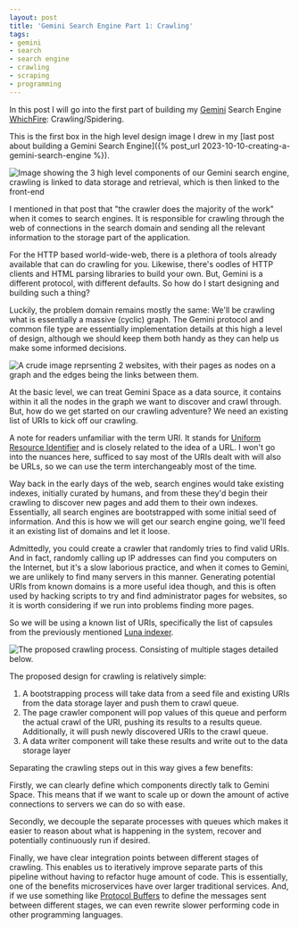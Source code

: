 ```yaml
---
layout: post
title: 'Gemini Search Engine Part 1: Crawling'
tags:
- gemini
- search
- search engine
- crawling
- scraping
- programming
---
```


In this post I will go into the first part of building my
[Gemini](https://geminiprotocol.net/) Search Engine
[WhichFire](https://github.com/LyndonArmitage/WhichFire): Crawling/Spidering.

This is the first box in the high level design image I drew in my
[last post about building a Gemini Search 
Engine]({% post_url 2023-10-10-creating-a-gemini-search-engine %}).

<img
    title='The 3 high level components of our Gemini search engine'
    alt='Image showing the 3 high level components of our Gemini search engine,
    crawling is linked to data storage and retrieval, which is then linked to
    the front-end'
    src='{{ "assets/gemini-search/high-level-1.svg" | absolute_url }}'
    class='blog-image'
/>

I mentioned in that post that "the crawler does the majority of the work" when
it comes to search engines. It is responsible for crawling through the web of
connections in the search domain and sending all the relevant information to
the storage part of the application.

For the HTTP based world-wide-web, there is a plethora of tools already
available that can do crawling for you. Likewise, there's oodles of HTTP
clients and HTML parsing libraries to build your own. But, Gemini is a
different protocol, with different defaults. So how do I start designing and
building such a thing?

Luckily, the problem domain remains mostly the same: We'll be crawling what is
essentially a massive (cyclic) graph. The Gemini protocol and common file type
are essentially implementation details at this high a level of design, although
we should keep them both handy as they can help us make some informed
decisions.

<img
    title='A crude example of what the WWW looks like as a graph'
    alt='A crude image reprsenting 2 websites, with their pages as nodes on a
    graph and the edges being the links between them.'
    src='{{ "assets/gemini-search/graph-example.svg" | absolute_url }}'
    class='blog-image'
/>

At the basic level, we can treat Gemini Space as a data source, it contains
within it all the nodes in the graph we want to discover and crawl through.
But, how do we get started on our crawling adventure? We need an existing list
of URIs to kick off our crawling.

<p class="message"> A note for readers unfamiliar with the term URI. It stands
for <a href='https://en.wikipedia.org/wiki/Uniform_Resource_Identifier'
target='_blank'>Uniform Resource Identifier</a> and is closely related to the
idea of a URL. I won't go into the nuances here, sufficed to say most of the
URIs dealt with will also be URLs, so we can use the term interchangeably most
of the time. </p>

Way back in the early days of the web, search engines would take existing
indexes, initially curated by humans, and from these they'd begin their
crawling to discover new pages and add them to their own indexes. Essentially,
all search engines are bootstrapped with some initial seed of information. And
this is how we will get our search engine going, we'll feed it an existing list
of domains and let it loose.

Admittedly, you could create a crawler that randomly tries to find valid URIs.
And in fact, randomly calling up IP addresses can find you computers on the
Internet, but it's a slow laborious practice, and when it comes to Gemini, we
are unlikely to find many servers in this manner. Generating potential URIs
from known domains is a more useful idea though, and this is often used by
hacking scripts to try and find administrator pages for websites, so it is
worth considering if we run into problems finding more pages.

So we will be using a known list of URIs, specifically the list of capsules
from the previously mentioned [Luna
indexer](https://portal.mozz.us/gemini/gemini.bortzmeyer.org/software/lupa/stats.gmi).

<img
    title='A breakdown of the proposed crawling process'
    alt='The proposed crawling process. Consisting of multiple stages detailed
    below.'
    src='{{ "assets/gemini-search/crawling-1.svg" | absolute_url }}'
    class='blog-image'
/>

The proposed design for crawling is relatively simple:

1. A bootstrapping process will take data from a seed file and existing URIs
   from the data storage layer and push them to crawl queue.
2. The page crawler component will pop values of this queue and perform the
   actual crawl of the URI, pushing its results to a results queue.
   Additionally, it will push newly discovered URIs to the crawl queue.
3. A data writer component will take these results and write out to the data
   storage layer

Separating the crawling steps out in this way gives a few benefits:

Firstly, we can clearly define which components directly talk to Gemini Space.
This means that if we want to scale up or down the amount of active connections
to servers we can do so with ease.

Secondly, we decouple the separate processes with queues which makes it easier
to reason about what is happening in the system, recover and potentially
continuously run if desired.

Finally, we have clear integration points between different stages of crawling.
This enables us to iteratively improve separate parts of this pipeline without
having to refactor huge amount of code. This is essentially, one of the
benefits microservices have over larger traditional services. And, if we use
something like [Protocol Buffers](https://protobuf.dev/) to define the messages
sent between different stages, we can even rewrite slower performing code in
other programming languages.

